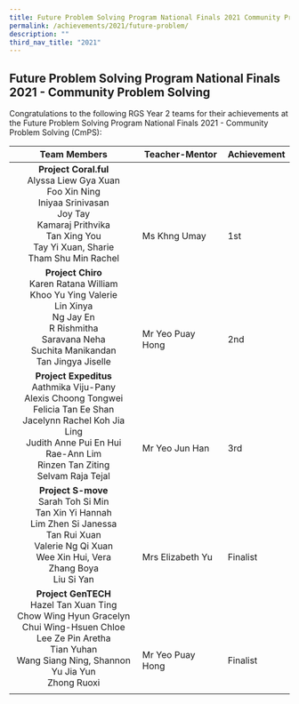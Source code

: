 ```yaml
---
title: Future Problem Solving Program National Finals 2021 Community Problem Solving
permalink: /achievements/2021/future-problem/
description: ""
third_nav_title: "2021"
---
```

## Future Problem Solving Program National Finals 2021 - Community Problem Solving

Congratulations to the following RGS Year 2 teams for their achievements at the Future Problem Solving Program National Finals 2021 - Community Problem Solving (CmPS):

| Team Members  | Teacher-Mentor  | Achievement  |
|:-:|---|---|
| **Project Coral.ful**  <br>Alyssa Liew Gya Xuan  <br>Foo Xin Ning  <br>Iniyaa Srinivasan  <br>Joy Tay  <br>Kamaraj Prithvika  <br>Tan Xing You  <br>Tay Yi Xuan, Sharie  <br>Tham Shu Min Rachel  | <br><br><br><br> Ms Khng Umay | <br><br><br><br>1st  |
| **Project Chiro**  <br>Karen Ratana William  <br>Khoo Yu Ying Valerie  <br>Lin Xinya  <br>Ng Jay En  <br>R Rishmitha  <br>Saravana Neha  <br>Suchita Manikandan  <br>Tan Jingya Jiselle  | <br><br><br><br>Mr Yeo Puay Hong  | <br><br><br><br>2nd  |
| **Project Expeditus**  <br>Aathmika Viju-Pany  <br>Alexis Choong Tongwei  <br>Felicia Tan Ee Shan  <br>Jacelynn Rachel Koh Jia Ling  <br>Judith Anne Pui En Hui  <br>Rae-Ann Lim  <br>Rinzen Tan Ziting  <br>Selvam Raja Tejal  | <br><br><br><br>Mr Yeo Jun Han  |<br><br><br><br>3rd   |
| **Project S-move**  <br>Sarah Toh Si Min  <br>Tan Xin Yi Hannah  <br>Lim Zhen Si Janessa  <br>Tan Rui Xuan  <br>Valerie Ng Qi Xuan  <br>Wee Xin Hui, Vera  <br>Zhang Boya  <br>Liu Si Yan  | <br><br><br><br>Mrs Elizabeth Yu  |  <br><br><br><br>Finalist |
| **Project GenTECH**<br>  Hazel Tan Xuan Ting  <br>Chow Wing Hyun Gracelyn  <br>Chui Wing-Hsuen Chloe  <br>Lee Ze Pin Aretha  <br>Tian Yuhan  <br>Wang Siang Ning, Shannon  <br>Yu Jia Yun  <br>Zhong Ruoxi  | <br><br><br><br>Mr Yeo Puay Hong  |<br><br><br><br>Finalist   |
|   |   |   |

